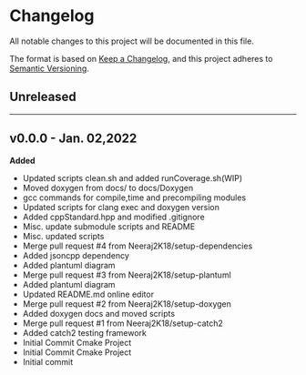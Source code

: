 # Changelog
All notable changes to this project will be documented in this file.

The format is based on [Keep a Changelog](https://keepachangelog.com/en/1.0.0/),
and this project adheres to [Semantic Versioning](https://semver.org/spec/v2.0.0.html).

## Unreleased


---
## v0.0.0 - Jan. 02,2022
**Added**
- Updated scripts clean.sh and added runCoverage.sh(WIP)
- Moved doxygen from docs/ to docs/Doxygen
- gcc commands for compile,time and precompiling modules
- Updated scripts for clang exec and doxygen version
- Added cppStandard.hpp and modified .gitignore
- Misc. update submodule scripts and README
- Misc. updated scripts
- Merge pull request #4 from Neeraj2K18/setup-dependencies
- Added jsoncpp dependency
- Added plantuml diagram
- Merge pull request #3 from Neeraj2K18/setup-plantuml
- Added plantuml diagram
- Updated README.md online editor
- Merge pull request #2 from Neeraj2K18/setup-doxygen
- Added doxygen docs and moved scripts
- Merge pull request #1 from Neeraj2K18/setup-catch2
- Added catch2 testing framework
- Initial Commit Cmake Project
- Initial Commit Cmake Project
- Initial commit

